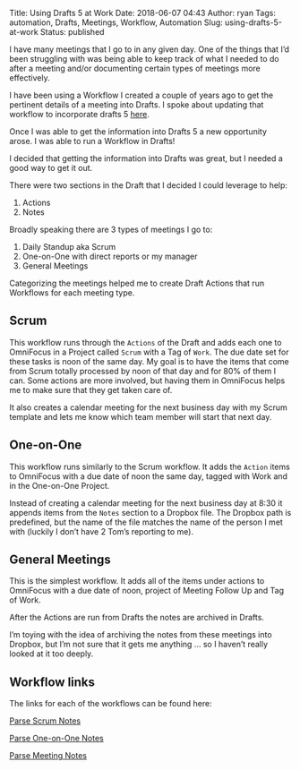 Title: Using Drafts 5 at Work
Date: 2018-06-07 04:43
Author: ryan
Tags: automation, Drafts, Meetings, Workflow, Automation
Slug: using-drafts-5-at-work
Status: published

I have many meetings that I go to in any given day. One of the things that I’d been struggling with was being able to keep track of what I needed to do after a meeting and/or documenting certain types of meetings more effectively.

I have been using a Workflow I created a couple of years ago to get the pertinent details of a meeting into Drafts. I spoke about updating that workflow to incorporate drafts 5 [here](/updating-my-meeting-workflow-for-drafts-5/ "Drafts 5!").

Once I was able to get the information into Drafts 5 a new opportunity arose. I was able to run a Workflow in Drafts!

I decided that getting the information into Drafts was great, but I needed a good way to get it out.

There were two sections in the Draft that I decided I could leverage to help:

1.  Actions
2.  Notes

Broadly speaking there are 3 types of meetings I go to:

1.  Daily Standup aka Scrum
2.  One-on-One with direct reports or my manager
3.  General Meetings

Categorizing the meetings helped me to create Draft Actions that run Workflows for each meeting type.

## Scrum

This workflow runs through the `Actions` of the Draft and adds each one to OmniFocus in a Project called `Scrum` with a Tag of `Work`. The due date set for these tasks is noon of the same day. My goal is to have the items that come from Scrum totally processed by noon of that day and for 80% of them I can. Some actions are more involved, but having them in OmniFocus helps me to make sure that they get taken care of.

It also creates a calendar meeting for the next business day with my Scrum template and lets me know which team member will start that next day.

## One-on-One

This workflow runs similarly to the Scrum workflow. It adds the `Action` items to OmniFocus with a due date of noon the same day, tagged with Work and in the One-on-One Project.

Instead of creating a calendar meeting for the next business day at 8:30 it appends items from the `Notes` section to a Dropbox file. The Dropbox path is predefined, but the name of the file matches the name of the person I met with (luckily I don’t have 2 Tom’s reporting to me).

## General Meetings

This is the simplest workflow. It adds all of the items under actions to OmniFocus with a due date of noon, project of Meeting Follow Up and Tag of Work.

After the Actions are run from Drafts the notes are archived in Drafts.

I’m toying with the idea of archiving the notes from these meetings into Dropbox, but I’m not sure that it gets me anything ... so I haven’t really looked at it too deeply.

## Workflow links

The links for each of the workflows can be found here:

[Parse Scrum Notes](https://workflow.is/workflows/b44b7a8fec034f3091c78393d43f65c5 "Scrum")

[Parse One-on-One Notes](https://workflow.is/workflows/6869662facc44c449dd531af9db099e5 "Parse One-on-One Notes")

[Parse Meeting Notes](https://workflow.is/workflows/c15a9a9a53f14d82a6892e03baeb2b41 "Parse General Meeting Notes")
